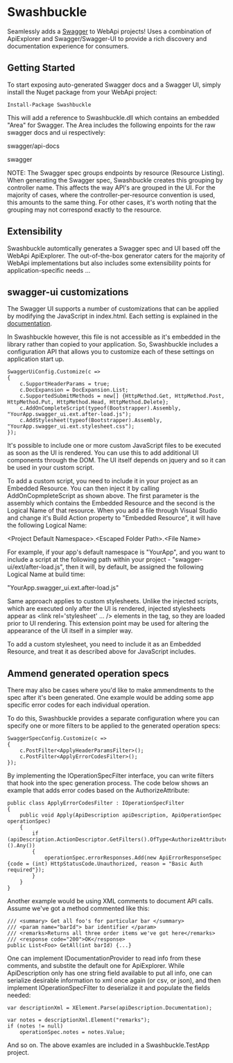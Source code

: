 Swashbuckle
=========
Seamlessly adds a [Swagger](https://developers.helloreverb.com/swagger) to WebApi projects! Uses a combination of ApiExplorer and Swagger/Swagger-UI to provide a rich discovery and documentation experience for consumers.

Getting Started
--------------------

To start exposing auto-generated Swagger docs and a Swagger UI, simply install the Nuget package from your WebApi project:

    Install-Package Swashbuckle

This will add a reference to Swashbuckle.dll which contains an embedded "Area" for Swagger. The Area includes the following enpoints for the raw swagger docs and ui respectively:

swagger/api-docs

swagger

NOTE: The Swagger spec groups endpoints by resource (Resource Listing). When generating the Swagger spec, Swashbuckle creates this grouping by controller name. This affects the way API's are grouped in the UI. For the majority of cases, where the controller-per-resource convention is used, this amounts to the same thing. For other cases, it's worth noting that the grouping may not correspond exactly to the resource. 

Extensibility
--------------------

Swashbuckle automtically generates a Swagger spec and UI based off the WebApi ApiExplorer. The out-of-the-box generator caters for the majority of WebApi implementations but also includes some extensibility points for application-specific needs ...

## swagger-ui customizations

The Swagger UI supports a number of customizations that can be applied by modifying the JavaScript in index.html. Each setting is explained in the [documentation](https://github.com/wordnik/swagger-ui).

In Swashbuckle however, this file is not accessible as it's embedded in the library rather than copied to your application. So, Swashbuckle includes a configuration API that allows you to customize each of these settings on application start up.

    SwaggerUiConfig.Customize(c =>
    {
        c.SupportHeaderParams = true;
        c.DocExpansion = DocExpansion.List;
        c.SupportedSubmitMethods = new[] {HttpMethod.Get, HttpMethod.Post, HttpMethod.Put, HttpMethod.Head, HttpMethod.Delete};
        c.AddOnCompleteScript(typeof(Bootstrapper).Assembly, "YourApp.swagger_ui.ext.after-load.js");
        c.AddStylesheet(typeof(Bootstrapper).Assembly, "YourApp.swagger_ui.ext.stylesheet.css");
    });
       
It's possible to include one or more custom JavaScript files to be executed as soon as the UI is rendered. You can use this to add additional UI components through the DOM. The UI itself depends on jquery and so it can be used in your custom script.

To add a custom script, you need to include it in your project as an Embedded Resource. You can then inject it by calling AddOnCopmpleteScript as shown above. The first parameter is the assembly which contains the Embedded Resource and the second is the Logical Name of that resource. When you add a file through Visual Studio and change it's Build Action property to "Embedded Resource", it will have the following Logical Name:

\<Project Default Namespace>.\<Escaped Folder Path>.\<File Name>

For example, if your app's default namespace is "YourApp", and you want to include a script at the following path within your project - "swagger-ui/ext/after-load.js", then it will, by default, be assigned the following Logical Name at build time:

"YourApp.swagger_ui.ext.after-load.js"

Same approach applies to custom stylesheets. Unlike the injected scripts, which are executed only after the UI is rendered, injected stylesheets appear as <link rel='stylesheet' ... /> elements in the <head> tag, so they are loaded prior to UI rendering. This extension point may be used for altering the appearance of the UI itself in a simpler way.

To add a custom stylesheet, you need to include it as an Embedded Resource, and treat it as described above for JavaScript includes.
        
## Ammend generated operation specs 

There may also be cases where you'd like to make ammendments to the spec after it's been generated. One example would be adding some app specific error codes for each individual operation.

To do this, Swashbuckle provides a separate configuration where you can specify one or more filters to be applied to the generated operation specs:

    SwaggerSpecConfig.Customize(c =>
    {
        c.PostFilter<ApplyHeaderParamsFilter>();
        c.PostFilter<ApplyErrorCodesFilter>();
    });
    
By implementing the IOperationSpecFilter interface, you can write filters that hook into the spec generation process. The code below shows an example that adds error codes based on the AuthorizeAttribute:

    public class ApplyErrorCodesFilter : IOperationSpecFilter
    {
        public void Apply(ApiDescription apiDescription, ApiOperationSpec operationSpec)
        {
            if (apiDescription.ActionDescriptor.GetFilters().OfType<AuthorizeAttribute>().Any())
            {
                operationSpec.errorResponses.Add(new ApiErrorResponseSpec {code = (int) HttpStatusCode.Unauthorized, reason = "Basic Auth required"});
            }
        }
    }

Another example would be using  XML comments to document API calls. Assume we've got a method commented like this:

    /// <summary> Get all foo's for particular bar </summary>
    /// <param name="barId"> bar identifier </param>
    /// <remarks>Returns all three order items we've got here</remarks>
    /// <response code="200">OK</response>
    public List<Foo> GetAll(int barId) {...}
    
One can implement IDocumentationProvider to read info from these comments, and substite the default one for ApiExplorer. While ApiDescription only has one string field available to put all info, one can serialize desirable information to xml once again (or csv, or json), and then implement IOperationSpecFilter to deserialize it and populate the fields needed:

    var descriptionXml = XElement.Parse(apiDescription.Documentation);

    var notes = descriptionXml.Element("remarks");
    if (notes != null)
        operationSpec.notes = notes.Value;

And so on. The above examles are included in a Swashbuckle.TestApp project.